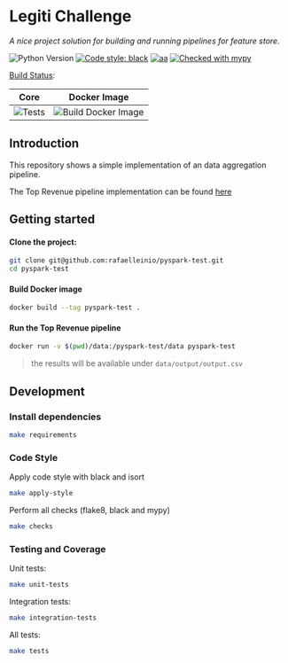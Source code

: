 

# Legiti Challenge
_A nice project solution for building and running pipelines for feature store._

![Python Version](https://img.shields.io/badge/python-3.7%20%7C%203.8%20%7C%203.9-brightgreen.svg)
[![Code style: black](https://img.shields.io/badge/code%20style-black-000000.svg)](https://github.com/psf/black)
[![aa](https://img.shields.io/badge/code%20quality-flake8-blue)](https://github.com/PyCQA/flake8)
[![Checked with mypy](https://camo.githubusercontent.com/59eab954a267c6e9ff1d80e8055de43a0ad771f5e1f3779aef99d111f20bee40/687474703a2f2f7777772e6d7970792d6c616e672e6f72672f7374617469632f6d7970795f62616467652e737667)](http://mypy-lang.org/)

[Build Status](https://github.com/rafaelleinio/pyspark-test/actions):

| Core     | Docker Image 
| -------- | -------- 
| ![Tests](https://github.com/rafaelleinio/pyspark-test/workflows/Tests/badge.svg?branch=main)     | ![Build Docker Image](https://github.com/rafaelleinio/pyspark-test/workflows/Build%20Docker%20Image/badge.svg?branch=main)    

## Introduction
This repository shows a simple implementation of an data aggregation pipeline.

The Top Revenue pipeline implementation can be found [here](https://github.com/rafaelleinio/pyspark-test/blob/main/pyspark_test/pipelines/top_revenue.py)

## Getting started

#### Clone the project:

```bash
git clone git@github.com:rafaelleinio/pyspark-test.git
cd pyspark-test
```

#### Build Docker image
```bash
docker build --tag pyspark-test .
```

#### Run the Top Revenue pipeline
```bash
docker run -v $(pwd)/data:/pyspark-test/data pyspark-test
```
> the results will be available under `data/output/output.csv`

## Development

### Install dependencies

```bash
make requirements
```

### Code Style
Apply code style with black and isort
```bash
make apply-style
```

Perform all checks (flake8, black and mypy)
```bash
make checks
```

### Testing and Coverage
Unit tests:
```bash
make unit-tests
```
Integration tests:
```bash
make integration-tests
```
All tests:
```bash
make tests
```
